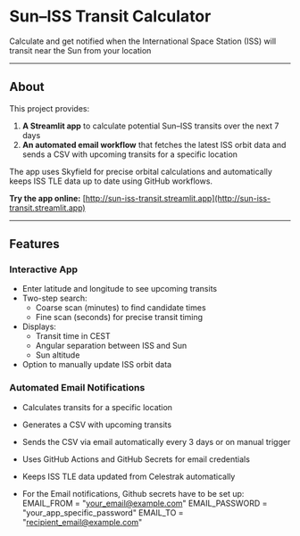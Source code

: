 # Sun–ISS Transit Calculator

Calculate and get notified when the International Space Station (ISS) will transit near the Sun from your location

---

## About

This project provides:

1. **A Streamlit app** to calculate potential Sun–ISS transits over the next 7 days  
2. **An automated email workflow** that fetches the latest ISS orbit data and sends a CSV with upcoming transits for a specific location  

The app uses Skyfield for precise orbital calculations and automatically keeps ISS TLE data up to date using GitHub workflows.

**Try the app online:** [http://sun-iss-transit.streamlit.app](http://sun-iss-transit.streamlit.app)

---

## Features

### Interactive App
- Enter latitude and longitude to see upcoming transits
- Two-step search:
  - Coarse scan (minutes) to find candidate times
  - Fine scan (seconds) for precise transit timing
- Displays:
  - Transit time in CEST
  - Angular separation between ISS and Sun
  - Sun altitude
- Option to manually update ISS orbit data

### Automated Email Notifications
- Calculates transits for a specific location
- Generates a CSV with upcoming transits
- Sends the CSV via email automatically every 3 days or on manual trigger
- Uses GitHub Actions and GitHub Secrets for email credentials
- Keeps ISS TLE data updated from Celestrak automatically

- For the Email notifications, Github secrets have to be set up: 
    EMAIL_FROM = "your_email@example.com"
    EMAIL_PASSWORD = "your_app_specific_password"
    EMAIL_TO = "recipient_email@example.com"